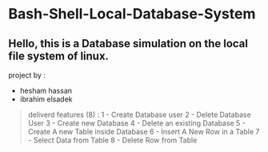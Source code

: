 # Bash-Shell-Local-Database-System

Hello, this is a Database simulation on the local file system of linux.
-------------------------------------------------


project by : 
- hesham hassan 
- ibrahim elsadek 


>deliverd features (8) :
1 - Create Database user
2 - Delete Database User
3 - Create new Database
4 - Delete an existing Database
5 - Create A new Table inside Database
6 - Insert A New Row in a Table 
7 - Select Data from Table
8 - Delete Row from Table
